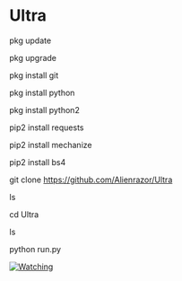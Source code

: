 
# Ultra

pkg update

pkg upgrade

pkg install git

pkg install python

pkg install python2

pip2 install requests

pip2 install mechanize

pip2 install bs4


git clone https://github.com/Alienrazor/Ultra

ls

cd Ultra

ls

python run.py




<a href="https://github.com/Alienrazor/Ultra/watchers"><img title="Watching" src="https://img.shields.io/github/watchers/Alienrazor/Ultra?label=Watchers&color=blue&style=flat-square"></a>

</p>

